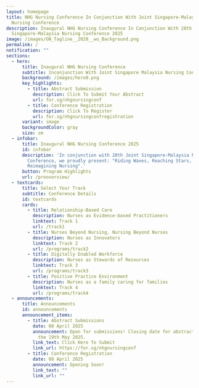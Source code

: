 ```yaml
---
layout: homepage
title: NHG Nursing Conference In Conjunction With Joint Singapore-Malaysia
  Nursing Conference
description: Inaugural NHG Nursing Conference In Conjunction With 28th Joint
  Singapore-Malaysia Nursing Conference 2025
image: /images/GN_Tagline__2020__wo_Background.png
permalink: /
notification: ""
sections:
  - hero:
      title: Inaugural NHG Nursing Conference
      subtitle: Inconjunction With Joint Singapore Malaysia Nursing Conference
      background: /images/hero0.png
      key_highlights:
        - title: Abstract Submission
          description: Click To Submit Your Abstract
          url: for.sg/nhgnursingconf
        - title: Conference Registration
          description: Click To Register
          url: for.sg/nhgnursingconfregistration
      variant: image
      backgroundColor: gray
      size: sm
  - infobar:
      title: Inaugural NHG Nursing Conference 2025
      id: infobar
      description: 'In conjunction with 28th Joint Singapore-Malaysia Nursing
        Conference, we proudly present: "Riding Waves, Reaching Stars,
        Reimagining Nursing".'
      button: Program Highlights
      url: /prooverview/
  - textcards:
      title: Select Your Track
      subtitle: Conference Details
      id: textcards
      cards:
        - title: Relationship-Based Care
          description: ​​Nurses as Evidence-based Practitioners
          linktext: Track 1
          url: /track1
        - title: Nurses Beyond Nursing, Nursing Beyond Nurses
          description: Nurses as Innovators
          linktext: Track 2
          url: /programs/track2
        - title: Digitally Enabled Workforce
          description: Nurses as Stewards of Resources
          linktext: Track 3
          url: /programs/track3
        - title: Positive Practice Environment
          description: Nurses as a family caring for families
          linktext: Track 4
          url: /programs/track4
  - announcements:
      title: Announcements
      id: announcements
      announcement_items:
        - title: Abstract Submissions
          date: 08 April 2025
          announcement: Open for submissions! Closing date for abstract submissions is on
            the 19th May 2025.
          link_text: Click Here To Submit
          link_url: https://for.sg/nhgnursingconf
        - title: Conference Registration
          date: 08 April 2025
          announcement: Opening Soon!
          link_text: ""
          link_url: ""
---
```

